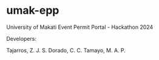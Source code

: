 # umak-epp
University of Makati Event Permit Portal - Hackathon 2024

Developers:

Tajarros, Z. J. S.
Dorado, C. C.
Tamayo, M. A. P.
